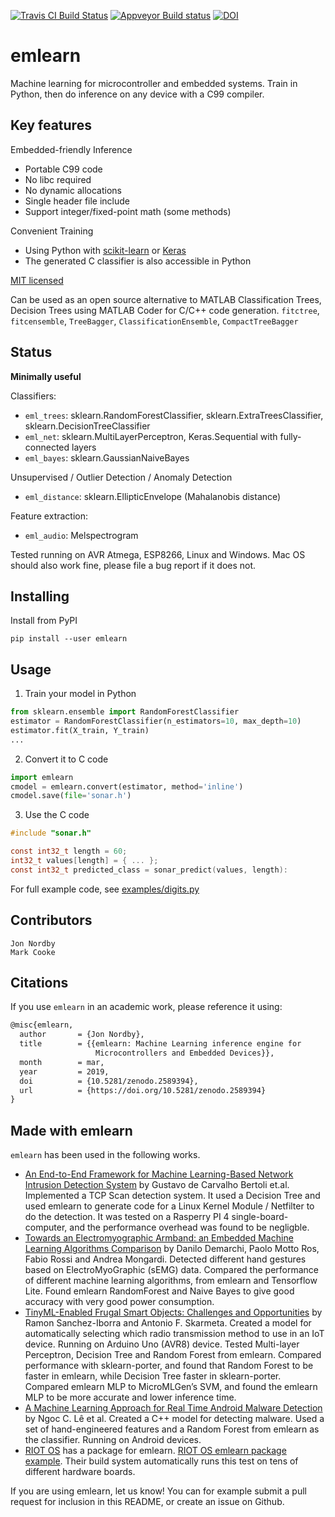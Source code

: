 [![Travis CI Build Status](https://travis-ci.org/emlearn/emlearn.svg?branch=master)](https://travis-ci.org/emlearn/emlearn)
[![Appveyor Build status](https://ci.appveyor.com/api/projects/status/myb325oc06w89flc?svg=true)](https://ci.appveyor.com/project/emlearn/emlearn)
[![DOI](https://zenodo.org/badge/125562741.svg)](https://zenodo.org/badge/latestdoi/125562741)

# emlearn

Machine learning for microcontroller and embedded systems.
Train in Python, then do inference on any device with a C99 compiler.

## Key features

Embedded-friendly Inference

* Portable C99 code
* No libc required
* No dynamic allocations
* Single header file include
* Support integer/fixed-point math (some methods)

Convenient Training

* Using Python with [scikit-learn](http://scikit-learn.org) or [Keras](https://keras.io/)
* The generated C classifier is also accessible in Python

[MIT licensed](https://github.com/emlearn/emlearn/blob/master/LICENSE.md)

Can be used as an open source alternative to MATLAB Classification Trees,
Decision Trees using MATLAB Coder for C/C++ code generation.
`fitctree`, `fitcensemble`, `TreeBagger`, `ClassificationEnsemble`, `CompactTreeBagger`

## Status
**Minimally useful**

Classifiers:

* `eml_trees`: sklearn.RandomForestClassifier, sklearn.ExtraTreesClassifier, sklearn.DecisionTreeClassifier
* `eml_net`: sklearn.MultiLayerPerceptron, Keras.Sequential with fully-connected layers
* `eml_bayes`: sklearn.GaussianNaiveBayes

Unsupervised / Outlier Detection / Anomaly Detection

* `eml_distance`: sklearn.EllipticEnvelope (Mahalanobis distance)

Feature extraction:

* `eml_audio`: Melspectrogram

Tested running on AVR Atmega, ESP8266, Linux and Windows.
Mac OS should also work fine, please file a bug report if it does not.

## Installing

Install from PyPI

    pip install --user emlearn

## Usage

1. Train your model in Python

```python
from sklearn.ensemble import RandomForestClassifier
estimator = RandomForestClassifier(n_estimators=10, max_depth=10)
estimator.fit(X_train, Y_train)
...
```

2. Convert it to C code
```python
import emlearn
cmodel = emlearn.convert(estimator, method='inline')
cmodel.save(file='sonar.h')
```

3. Use the C code

```c
#include "sonar.h"

const int32_t length = 60;
int32_t values[length] = { ... };
const int32_t predicted_class = sonar_predict(values, length):
```


For full example code, see [examples/digits.py](https://github.com/emlearn/emlearn/blob/master/examples/digits.py)

## Contributors

```
Jon Nordby
Mark Cooke
```

## Citations

If you use `emlearn` in an academic work, please reference it using:

```tex
@misc{emlearn,
  author       = {Jon Nordby},
  title        = {{emlearn: Machine Learning inference engine for 
                   Microcontrollers and Embedded Devices}},
  month        = mar,
  year         = 2019,
  doi          = {10.5281/zenodo.2589394},
  url          = {https://doi.org/10.5281/zenodo.2589394}
}
```

## Made with emlearn

`emlearn` has been used in the following works.

- [An End-to-End Framework for Machine Learning-Based Network Intrusion Detection System](https://www.researchgate.net/publication/353590312_An_End-to-End_Framework_for_Machine_Learning-Based_Network_Intrusion_Detection_System) by Gustavo de Carvalho Bertoli et.al.
Implemented a TCP Scan detection system.
It used a Decision Tree and used emlearn to generate code for a Linux Kernel Module / Netfilter to do the detection.
It was tested on a Rasperry PI 4 single-board-computer, and the performance overhead was found to be negligble.
- [Towards an Electromyographic Armband: an Embedded Machine Learning Algorithms Comparison](https://webthesis.biblio.polito.it/17000/)
by Danilo Demarchi, Paolo Motto Ros, Fabio Rossi and Andrea Mongardi.
Detected different hand gestures based on ElectroMyoGraphic (sEMG) data.
Compared the performance of different machine learning algorithms, from emlearn and Tensorflow Lite.
Found emlearn RandomForest and Naive Bayes to give good accuracy with very good power consumption.
- [TinyML-Enabled Frugal Smart Objects: Challenges and Opportunities](https://ieeexplore.ieee.org/abstract/document/9166461) by Ramon Sanchez-Iborra and Antonio F. Skarmeta.
Created a model for automatically selecting which radio transmission method to use in an IoT device.
Running on Arduino Uno (AVR8) device.
Tested Multi-layer Perceptron, Decision Tree and Random Forest from emlearn.
Compared performance with sklearn-porter, and found that Random Forest to be faster in emlearn,
while Decision Tree faster in sklearn-porter.
Compared emlearn MLP to MicroMLGen’s SVM, and found the emlearn MLP to be more accurate and lower inference time.
- [A Machine Learning Approach for Real Time Android Malware Detection](https://ieeexplore.ieee.org/abstract/document/9140771) by Ngoc C. Lê et al.
Created a C++ model for detecting malware.
Used a set of hand-engineered features and a Random Forest from emlearn as the classifier.
Running on Android devices.
- [RIOT OS](https://www.riot-os.org/) has a package for emlearn.
[RIOT OS emlearn package example](https://github.com/RIOT-OS/RIOT/tree/master/tests/pkg_emlearn).
Their build system automatically runs this test on tens of different hardware boards.

If you are using emlearn, let us know!
You can for example submit a pull request for inclusion in this README,
or create an issue on Github.


